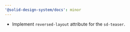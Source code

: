 ```yaml
---
'@solid-design-system/docs': minor
---
```


- Implement `reversed-layout` attribute for the `sd-teaser`.
